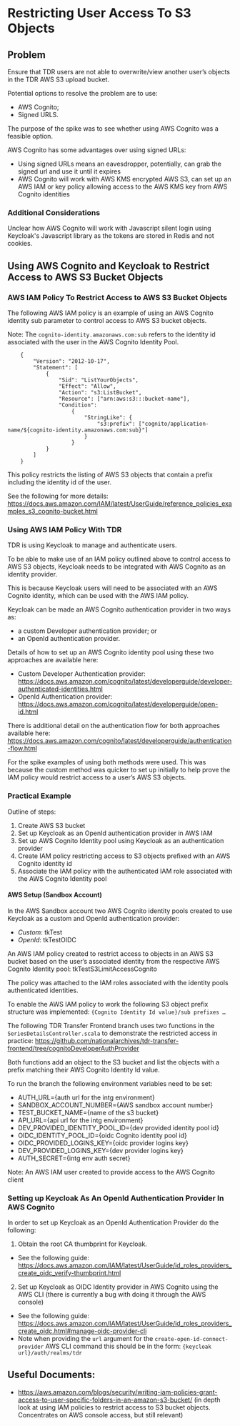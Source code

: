 # Restricting User Access To S3 Objects

## Problem

Ensure that TDR users are not able to overwrite/view another user’s objects in the TDR AWS S3 upload bucket.

Potential options to resolve the problem are to use:
* AWS Cognito;
* Signed URLS.

The purpose of the spike was to see whether using AWS Cognito was a feasible option.

AWS Cognito has some advantages over using signed URLs:
* Using signed URLs means an eavesdropper, potentially, can grab the signed url and use it until it expires
* AWS Cognito will work with AWS KMS encrypted AWS S3, can set up an AWS IAM or key policy allowing access to the AWS KMS key from AWS Cognito identities

### Additional Considerations

Unclear how AWS Cognito will work with Javascript silent login using Keycloak's Javascript library as the tokens are stored in Redis and not cookies.

## Using AWS Cognito and Keycloak to Restrict Access to AWS S3 Bucket Objects

### AWS IAM Policy To Restrict Access to AWS S3 Bucket Objects

The following AWS IAM policy is an example of using an AWS Cognito identity sub parameter to control access to AWS S3 bucket objects.

Note: The `cognito-identity.amazonaws.com:sub` refers to the identity id associated with the user in the AWS Cognito Identity Pool.

```
    {
        "Version": "2012-10-17", 
        "Statement": [
            {
                "Sid": "ListYourObjects",
                "Effect": "Allow",
                "Action": "s3:ListBucket",
                "Resource": ["arn:aws:s3:::bucket-name"], 
                "Condition": 
                    {
                        "StringLike": {
                            "s3:prefix": ["cognito/application-name/${cognito-identity.amazonaws.com:sub}"]
                        }
                    }
            }
        ]
    }
```

This policy restricts the listing of AWS S3 objects that contain a prefix including the identity id of the user.

See the following for more details: https://docs.aws.amazon.com/IAM/latest/UserGuide/reference_policies_examples_s3_cognito-bucket.html

### Using AWS IAM Policy With TDR

TDR is using Keycloak to manage and authenticate users. 

To be able to make use of an IAM policy outlined above to control access to AWS S3 objects, Keycloak needs to be integrated with AWS Cognito as an identity provider.

This is because Keycloak users will need to be associated with an AWS Cognito identity, which can be used with the AWS IAM policy.

Keycloak can be made an AWS Cognito authentication provider in two ways as:
* a custom Developer authentication provider; or 
* an OpenId authentication provider.

Details of how to set up an AWS Cognito identity pool using these two approaches are available here:
* Custom Developer Authentication provider: https://docs.aws.amazon.com/cognito/latest/developerguide/developer-authenticated-identities.html
* OpenId Authentication provider: https://docs.aws.amazon.com/cognito/latest/developerguide/open-id.html

There is additional detail on the authentication flow for both approaches available here: https://docs.aws.amazon.com/cognito/latest/developerguide/authentication-flow.html

For the spike examples of using both methods were used. This was because the custom method was quicker to set up initially to help prove the IAM policy would restrict access to a user’s AWS S3 objects.

### Practical Example

Outline of steps:
1. Create AWS S3 bucket
2. Set up Keycloak as an OpenId authentication provider in AWS IAM
3. Set up AWS Cognito Identity pool using Keycloak as an authentication provider
4. Create IAM policy restricting access to S3 objects prefixed with an AWS Cognito identity id
5. Associate the IAM policy with the authenticated IAM role associated with the AWS Cognito Identity pool

#### AWS Setup (Sandbox Account)

In the AWS Sandbox account two AWS Cognito identity pools created to use Keycloak as a custom and OpenId authentication provider:
* *Custom*: tkTest
* *OpenId*: tkTestOIDC

An AWS IAM policy created to restrict access to objects in an AWS S3 bucket based on the user’s associated identity from the respective AWS Cognito Identity pool: tkTestS3LimitAccessCognito

The policy was attached to the IAM roles associated with the identity pools authenticated identities.

To enable the AWS IAM policy to work the following S3 object prefix structure was implemented: `{Cognito Identity Id value}/sub prefixes …`

The following TDR Transfer Frontend branch uses two functions in the `SeriesDetailsController.scala` to demonstrate the restricted access in practice: https://github.com/nationalarchives/tdr-transfer-frontend/tree/cognitoDeveloperAuthProvider

Both functions add an object to the S3 bucket and list the objects with a prefix matching their AWS Cognito Identity Id value.

To run the branch the following environment variables need to be set:
* AUTH_URL={auth url for the intg environment}
* SANDBOX_ACCOUNT_NUMBER={AWS sandbox account number}
* TEST_BUCKET_NAME={name of the s3 bucket}
* API_URL={api url for the intg environment}
* DEV_PROVIDED_IDENTITY_POOL_ID={dev provided identity pool id}
* OIDC_IDENTITY_POOL_ID={oidc Cognito identity pool id}
* OIDC_PROVIDED_LOGINS_KEY={oidc provider logins key}
* DEV_PROVIDED_LOGINS_KEY={dev provider logins key}
* AUTH_SECRET={intg env auth secret}

Note: An AWS IAM user created to provide access to the AWS Cognito client

### Setting up Keycloak As An OpenId Authentication Provider In AWS Cognito

In order to set up Keycloak as an OpenId Authentication Provider do the following:
1. Obtain the root CA thumbprint for Keycloak. 
* See the following guide: https://docs.aws.amazon.com/IAM/latest/UserGuide/id_roles_providers_create_oidc_verify-thumbprint.html
2. Set up Keycloak as OIDC Identity provider in AWS Cognito using the AWS CLI (there is currently a bug with doing it through the AWS console)
* See the following guide: https://docs.aws.amazon.com/IAM/latest/UserGuide/id_roles_providers_create_oidc.html#manage-oidc-provider-cli
* Note when providing the `url` argument for the `create-open-id-connect-provider` AWS CLI command this should be in the form: `{keycloak url}/auth/realms/tdr`

## Useful Documents:
* https://aws.amazon.com/blogs/security/writing-iam-policies-grant-access-to-user-specific-folders-in-an-amazon-s3-bucket/ (in depth look at using IAM policies to restrict access to S3 bucket objects. Concentrates on AWS console access, but still relevant)
